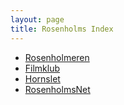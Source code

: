 ```yaml
---
layout: page
title: Rosenholms Index
---
```


- [Rosenholmeren](rosenholmeren)
- [Filmklub](https://github.com/Rosenholms/Filmklub)
- [Hornslet](https://github.com/Rosenholms/Hornslet)
- [RosenholmsNet](http://www.rosenholmsnet.dk/)
